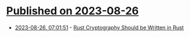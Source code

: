 # [Published on 2023-08-26](index.md)

* [2023-08-26, 07:01:51](https://lobste.rs/s/odh9m4/rust_cryptography_should_be_written_rust) - [Rust Cryptography Should be Written in Rust](https://briansmith.org/rust-cryptography-should-be-written-in-rust-01)
